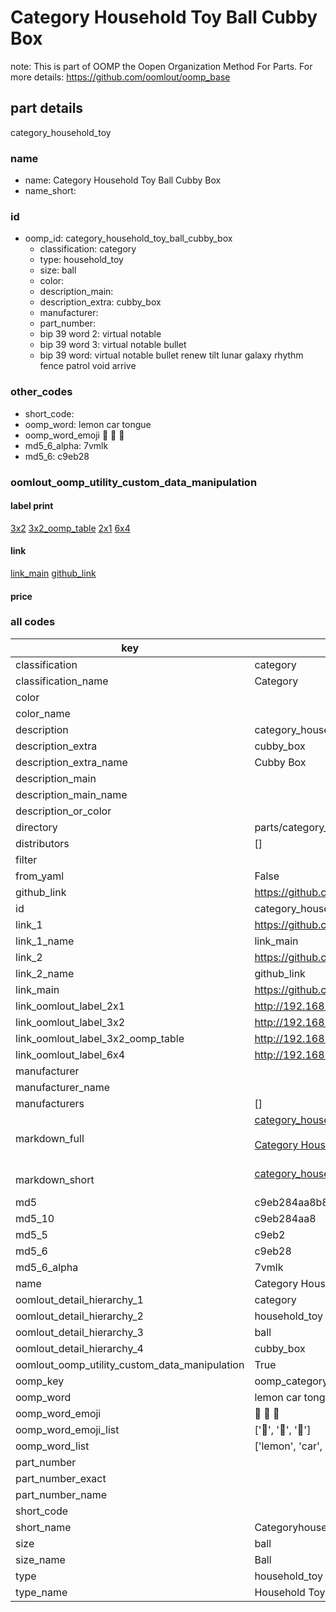 # Category Household Toy Ball Cubby Box  

note: This is part of OOMP the Oopen Organization Method For Parts. For more details: https://github.com/oomlout/oomp_base

##  part details



category_household_toy

### name
* name: Category Household Toy Ball Cubby Box
* name_short: 
### id
* oomp_id: category_household_toy_ball_cubby_box
  * classification: category
  * type: household_toy
  * size: ball
  * color: 
  * description_main: 
  * description_extra: cubby_box
  * manufacturer: 
  * part_number: 
  * bip 39 word 2: virtual notable
  * bip 39 word 3: virtual notable bullet
  * bip 39 word: virtual notable bullet renew tilt lunar galaxy rhythm fence patrol void arrive

### other_codes
* short_code: 
* oomp_word: lemon car tongue
* oomp_word_emoji :lemon: :car: :tongue:
* md5_6_alpha: 7vmlk
* md5_6: c9eb28






### oomlout_oomp_utility_custom_data_manipulation
#### label print
[3x2](http://192.168.1.245:1112/?label=oomp%207vmlk)
[3x2_oomp_table](http://192.168.1.107:1112/?label=oomp%207vmlk)
[2x1](http://192.168.1.242:1112/?label=oomp%207vmlk)
[6x4](http://192.168.1.55:1112/?label=oomp%207vmlk)    

#### link

[link_main](https://github.com/oomlout/oomlout_oomp_current_version_messy/tree/main/parts/category_household_toy_ball_cubby_box) [github_link](https://github.com/oomlout/oomlout_oomp_part_src/tree/main/parts/category_household_toy_ball_cubby_box)                             

#### price







### all codes 
| key | value |  
| --- | --- |  
| classification | category |  
| classification_name | Category |  
| color |  |  
| color_name |  |  
| description | category_household_toy |  
| description_extra | cubby_box |  
| description_extra_name | Cubby Box |  
| description_main |  |  
| description_main_name |  |  
| description_or_color |   |  
| directory | parts/category_household_toy_ball_cubby_box |  
| distributors | [] |  
| filter |  |  
| from_yaml | False |  
| github_link | https://github.com/oomlout/oomlout_oomp_part_src/tree/main/parts/category_household_toy_ball_cubby_box |  
| id | category_household_toy_ball_cubby_box |  
| link_1 | https://github.com/oomlout/oomlout_oomp_current_version_messy/tree/main/parts/category_household_toy_ball_cubby_box |  
| link_1_name | link_main |  
| link_2 | https://github.com/oomlout/oomlout_oomp_part_src/tree/main/parts/category_household_toy_ball_cubby_box |  
| link_2_name | github_link |  
| link_main | https://github.com/oomlout/oomlout_oomp_current_version_messy/tree/main/parts/category_household_toy_ball_cubby_box |  
| link_oomlout_label_2x1 | http://192.168.1.242:1112/?label=oomp%207vmlk |  
| link_oomlout_label_3x2 | http://192.168.1.245:1112/?label=oomp%207vmlk |  
| link_oomlout_label_3x2_oomp_table | http://192.168.1.107:1112/?label=oomp%207vmlk |  
| link_oomlout_label_6x4 | http://192.168.1.55:1112/?label=oomp%207vmlk |  
| manufacturer |  |  
| manufacturer_name |  |  
| manufacturers | [] |  
| markdown_full | [category_household_toy_ball_cubby_box](https://github.com/oomlout/oomlout_oomp_current_version_messy/tree/main/parts/category_household_toy_ball_cubby_box)<br>[](https://github.com/oomlout/oomlout_oomp_current_version_messy/tree/main/parts/category_household_toy_ball_cubby_box)<br>[Category Household Toy Ball Cubby Box](https://github.com/oomlout/oomlout_oomp_current_version_messy/tree/main/parts/category_household_toy_ball_cubby_box)<br><br> |  
| markdown_short | [category_household_toy_ball_cubby_box](https://github.com/oomlout/oomlout_oomp_current_version_messy/tree/main/parts/category_household_toy_ball_cubby_box)<br><br> |  
| md5 | c9eb284aa8b8cbde14710b623c65a7a3 |  
| md5_10 | c9eb284aa8 |  
| md5_5 | c9eb2 |  
| md5_6 | c9eb28 |  
| md5_6_alpha | 7vmlk |  
| name | Category Household Toy Ball Cubby Box |  
| oomlout_detail_hierarchy_1 | category |  
| oomlout_detail_hierarchy_2 | household_toy |  
| oomlout_detail_hierarchy_3 | ball |  
| oomlout_detail_hierarchy_4 | cubby_box |  
| oomlout_oomp_utility_custom_data_manipulation | True |  
| oomp_key | oomp_category_household_toy_ball_cubby_box |  
| oomp_word | lemon car tongue |  
| oomp_word_emoji | :lemon: :car: :tongue: |  
| oomp_word_emoji_list | [':lemon:', ':car:', ':tongue:'] |  
| oomp_word_list | ['lemon', 'car', 'tongue'] |  
| part_number |  |  
| part_number_exact |  |  
| part_number_name |  |  
| short_code |  |  
| short_name | Categoryhouseholdtoy |  
| size | ball |  
| size_name | Ball |  
| type | household_toy |  
| type_name | Household Toy |  
